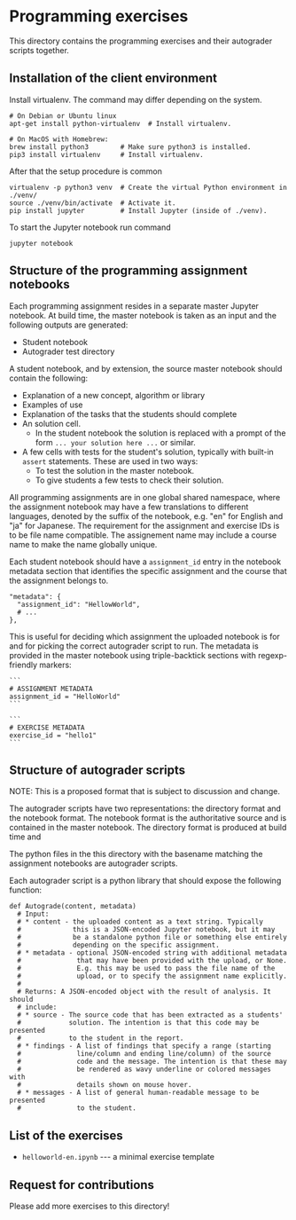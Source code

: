 # Programming exercises

This directory contains the programming exercises and their autograder scripts
together.

## Installation of the client environment

Install virtualenv. The command may differ depending on the system.

    # On Debian or Ubuntu linux
    apt-get install python-virtualenv  # Install virtualenv.

    # On MacOS with Homebrew:
    brew install python3        # Make sure python3 is installed.
    pip3 install virtualenv     # Install virtualenv.

After that the setup procedure is common

    virtualenv -p python3 venv  # Create the virtual Python environment in ./venv/
    source ./venv/bin/activate  # Activate it.
    pip install jupyter         # Install Jupyter (inside of ./venv).

To start the Jupyter notebook run command

    jupyter notebook

## Structure of the programming assignment notebooks

Each programming assignment resides in a separate master Jupyter notebook. At
build time, the master notebook is taken as an input and the following outputs
are generated:

*   Student notebook
*   Autograder test directory

A student notebook, and by extension, the source master notebook should contain
the following:

*   Explanation of a new concept, algorithm or library
*   Examples of use
*   Explanation of the tasks that the students should complete
*   An solution cell.
    *   In the student notebook the solution is replaced with a prompt of the
        form `... your solution here ...` or similar.
*   A few cells with tests for the student's solution, typically with built-in
    `assert` statements. These are used in two ways:
    *   To test the solution in the master notebook.
    *   To give students a few tests to check their solution.

All programming assignments are in one global shared namespace, where the
assignment notebook may have a few translations to different languages, denoted
by the suffix of the notebook, e.g. "en" for English and "ja" for Japanese. The
requirement for the assignment and exercise IDs is to be file name compatible.
The assignement name may include a course name to make the name globally unique.

Each student notebook should have a `assignment_id` entry in the notebook
metadata section that identifies the specific assignment and the course that the
assignment belongs to.

    "metadata": {
      "assignment_id": "HellowWorld",
      # ...
    },

This is useful for deciding which assignment the uploaded notebook is for and
for picking the correct autograder script to run. The metadata is provided in
the master notebook using triple-backtick sections with regexp-friendly markers:

    ```
    # ASSIGNMENT METADATA
    assignment_id = "HelloWorld"
    ```

    ```
    # EXERCISE METADATA
    exercise_id = "hello1"
    ```

## Structure of autograder scripts

NOTE: This is a proposed format that is subject to discussion and change.

The autograder scripts have two representations: the directory format and the
notebook format. The notebook format is the authoritative source and is
contained in the master notebook. The directory format is produced at build time
and

The python files in the this directory with the basename matching the assignment
notebooks are autograder scripts.

Each autograder script is a python library that should expose the following
function:

    def Autograde(content, metadata)
      # Input:
      # * content - the uploaded content as a text string. Typically
      #             this is a JSON-encoded Jupyter notebook, but it may
      #             be a standalone python file or something else entirely
      #             depending on the specific assignment.
      # * metadata - optional JSON-encoded string with additional metadata
      #              that may have been provided with the upload, or None.
      #              E.g. this may be used to pass the file name of the
      #              upload, or to specify the assignment name explicitly.
      #
      # Returns: A JSON-encoded object with the result of analysis. It should
      # include:
      # * source - The source code that has been extracted as a students'
      #            solution. The intention is that this code may be presented
      #            to the student in the report.
      # * findings - A list of findings that specify a range (starting
      #              line/column and ending line/column) of the source
      #              code and the message. The intention is that these may
      #              be rendered as wavy underline or colored messages with
      #              details shown on mouse hover.
      # * messages - A list of general human-readable message to be presented
      #              to the student.

## List of the exercises

*   `helloworld-en.ipynb` --- a minimal exercise template

## Request for contributions

Please add more exercises to this directory!
